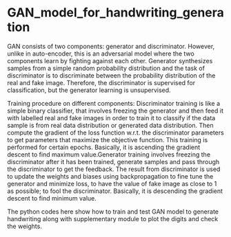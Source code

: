 # GAN_model_for_handwriting_generation
GAN consists of two components: generator and discriminator. However, unlike in auto-encoder, this is an adversarial model where the two components learn by fighting against each other.
Generator synthesizes samples from a simple random probability distribution and the task of discriminator is to discriminate between the probability distribution of the real and fake image. Therefore, the discriminator is supervised for classification, but the generator learning is unsupervised.

Training procedure on different components: Discriminator training is like a simple binary classifier, that involves freezing the generator and then feed it with labelled real and fake images in order to train it to classify if the data sample is from real data distribution or generated data distribution. Then compute the gradient of the loss function w.r.t. the discriminator parameters to get parameters that maximize the objective function. This training is performed for certain epochs. Basically, it is ascending the gradient descent to find maximum value.Generator training involves freezing the discriminator after it has been trained, generate samples and pass through the discriminator to get the feedback. The result from discriminator is used to update the weights and biases using backpropagation to fine tune the generator and minimize loss, to have the value of fake image as close to 1 as possible; to fool the discriminator. Basically, it is descending the gradient descent to find minimum value.

The python codes here show how to train and test GAN model to generate handwriting along with supplementary module to plot the digits and check the weights.
